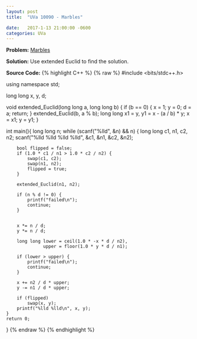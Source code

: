 ```yaml
---
layout: post
title:  "UVa 10090 - Marbles"

date:   2017-1-13 21:00:00 -0600
categories: UVa
---
```


**Problem:** [Marbles]

**Solution:**
Use extended Euclid to find the solution.

**Source Code:**
{% highlight C++ %}
{% raw %}
#include <bits/stdc++.h>

using namespace std;

long long x, y, d;

void extended_Euclid(long long a, long long b) {
    if (b == 0) {
        x = 1;
        y = 0;
        d = a;
        return;
    }
    extended_Euclid(b, a % b);
    long long x1 = y, y1 = x - (a / b) * y;
    x = x1;
    y = y1;
}

int main(){
    long long n;
    while (scanf("%lld", &n) && n) {
        long long c1, n1, c2, n2;
        scanf("%lld %lld %lld %lld", &c1, &n1, &c2, &n2);

        bool flipped = false;
        if (1.0 * c1 / n1 > 1.0 * c2 / n2) {
            swap(c1, c2);
            swap(n1, n2);
            flipped = true;
        }

        extended_Euclid(n1, n2);

        if (n % d != 0) {
            printf("failed\n");
            continue;
        }


        x *= n / d;
        y *= n / d;

        long long lower = ceil(1.0 * -x * d / n2), 
                  upper = floor(1.0 * y * d / n1);

        if (lower > upper) {
            printf("failed\n");
            continue;
        }

        x += n2 / d * upper;
        y -= n1 / d * upper;

        if (flipped)
            swap(x, y);
        printf("%lld %lld\n", x, y);
    }
    return 0;
}
{% endraw %}
{% endhighlight %}

[Marbles]:https://uva.onlinejudge.org/index.php?option=com_onlinejudge&Itemid=8&category=24&page=show_problem&problem=1031
